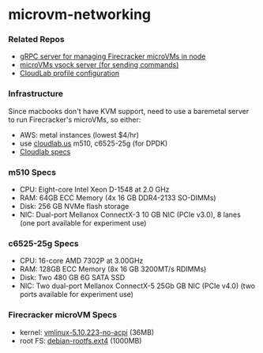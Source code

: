 # microvm-networking
### Related Repos
- [gRPC server for managing Firecracker microVMs in node](https://github.com/bookpanda/firecracker-runner-node)
- [microVMs vsock server (for sending commands)](https://github.com/bookpanda/firecracker-vsock)
- [CloudLab profile configuration](https://github.com/bookpanda/cloudlab-microvm-profile)

### Infrastructure
Since macbooks don't have KVM support, need to use a baremetal server to run Firecracker's microVMs, so either:
- AWS: metal instances (lowest $4/hr)
- use [cloudlab.us](https://cloudlab.us) m510, c6525-25g (for DPDK)
- [Cloudlab specs](https://docs.cloudlab.us/hardware.html)

### m510 Specs
- CPU: Eight-core Intel Xeon D-1548 at 2.0 GHz
- RAM: 64GB ECC Memory (4x 16 GB DDR4-2133 SO-DIMMs)
- Disk: 256 GB NVMe flash storage
- NIC: Dual-port Mellanox ConnectX-3 10 GB NIC (PCIe v3.0), 8 lanes (one port available for experiment use)

### c6525-25g Specs
- CPU: 16-core AMD 7302P at 3.00GHz
- RAM: 128GB ECC Memory (8x 16 GB 3200MT/s RDIMMs)
- Disk: Two 480 GB 6G SATA SSD
- NIC: Two dual-port Mellanox ConnectX-5 25Gb GB NIC (PCIe v4.0) (two ports available for experiment use)

### Firecracker microVM Specs
- kernel: [vmlinux-5.10.223-no-acpi](http://spec.ccfc.min.s3.amazonaws.com/firecracker-ci/v1.10/x86_64/vmlinux-5.10.223-no-acpi) (36MB)
- root FS: [debian-rootfs.ext4](http://spec.ccfc.min.s3.amazonaws.com/ci-artifacts/disks/x86_64/debian.rootfs.ext4) (1000MB)